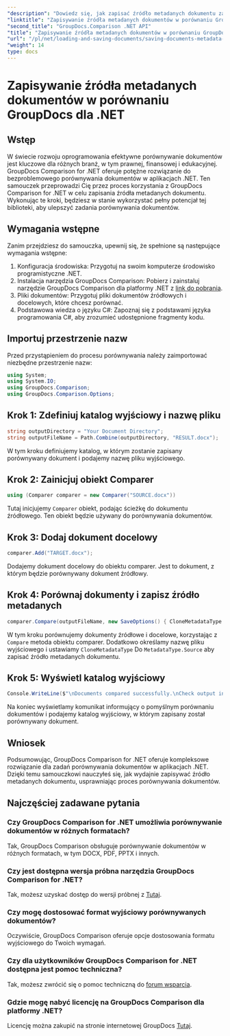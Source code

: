 ```yaml
---
"description": "Dowiedz się, jak zapisać źródło metadanych dokumentu za pomocą narzędzia GroupDocs Comparison for .NET. Postępuj zgodnie z naszym przewodnikiem krok po kroku, aby płynnie porównywać dokumenty w środowisku .NET."
"linktitle": "Zapisywanie źródła metadanych dokumentów w porównaniu GroupDocs dla .NET"
"second_title": "GroupDocs.Comparison .NET API"
"title": "Zapisywanie źródła metadanych dokumentów w porównaniu GroupDocs dla .NET"
"url": "/pl/net/loading-and-saving-documents/saving-documents-metadata-source/"
"weight": 14
type: docs
---
```

# Zapisywanie źródła metadanych dokumentów w porównaniu GroupDocs dla .NET

## Wstęp
W świecie rozwoju oprogramowania efektywne porównywanie dokumentów jest kluczowe dla różnych branż, w tym prawnej, finansowej i edukacyjnej. GroupDocs Comparison for .NET oferuje potężne rozwiązanie do bezproblemowego porównywania dokumentów w aplikacjach .NET. Ten samouczek przeprowadzi Cię przez proces korzystania z GroupDocs Comparison for .NET w celu zapisania źródła metadanych dokumentu. Wykonując te kroki, będziesz w stanie wykorzystać pełny potencjał tej biblioteki, aby ulepszyć zadania porównywania dokumentów.
## Wymagania wstępne
Zanim przejdziesz do samouczka, upewnij się, że spełnione są następujące wymagania wstępne:
1. Konfiguracja środowiska: Przygotuj na swoim komputerze środowisko programistyczne .NET.
2. Instalacja narzędzia GroupDocs Comparison: Pobierz i zainstaluj narzędzie GroupDocs Comparison dla platformy .NET z [link do pobrania](https://releases.groupdocs.com/comparison/net/).
3. Pliki dokumentów: Przygotuj pliki dokumentów źródłowych i docelowych, które chcesz porównać.
4. Podstawowa wiedza o języku C#: Zapoznaj się z podstawami języka programowania C#, aby zrozumieć udostępnione fragmenty kodu.

## Importuj przestrzenie nazw
Przed przystąpieniem do procesu porównywania należy zaimportować niezbędne przestrzenie nazw:
```csharp
using System;
using System.IO;
using GroupDocs.Comparison;
using GroupDocs.Comparison.Options;
```

## Krok 1: Zdefiniuj katalog wyjściowy i nazwę pliku
```csharp
string outputDirectory = "Your Document Directory";
string outputFileName = Path.Combine(outputDirectory, "RESULT.docx");
```
W tym kroku definiujemy katalog, w którym zostanie zapisany porównywany dokument i podajemy nazwę pliku wyjściowego.
## Krok 2: Zainicjuj obiekt Comparer
```csharp
using (Comparer comparer = new Comparer("SOURCE.docx"))
```
Tutaj inicjujemy `Comparer` obiekt, podając ścieżkę do dokumentu źródłowego. Ten obiekt będzie używany do porównywania dokumentów.
## Krok 3: Dodaj dokument docelowy
```csharp
comparer.Add("TARGET.docx");
```
Dodajemy dokument docelowy do obiektu comparer. Jest to dokument, z którym będzie porównywany dokument źródłowy.
## Krok 4: Porównaj dokumenty i zapisz źródło metadanych
```csharp
comparer.Compare(outputFileName, new SaveOptions() { CloneMetadataType = MetadataType.Source });
```
W tym kroku porównujemy dokumenty źródłowe i docelowe, korzystając z `Compare` metoda obiektu comparer. Dodatkowo określamy nazwę pliku wyjściowego i ustawiamy `CloneMetadataType` Do `MetadataType.Source` aby zapisać źródło metadanych dokumentu.
## Krok 5: Wyświetl katalog wyjściowy
```csharp
Console.WriteLine($"\nDocuments compared successfully.\nCheck output in {outputDirectory}.");
```
Na koniec wyświetlamy komunikat informujący o pomyślnym porównaniu dokumentów i podajemy katalog wyjściowy, w którym zapisany został porównywany dokument.

## Wniosek
Podsumowując, GroupDocs Comparison for .NET oferuje kompleksowe rozwiązanie dla zadań porównywania dokumentów w aplikacjach .NET. Dzięki temu samouczkowi nauczyłeś się, jak wydajnie zapisywać źródło metadanych dokumentu, usprawniając proces porównywania dokumentów.
## Najczęściej zadawane pytania
### Czy GroupDocs Comparison for .NET umożliwia porównywanie dokumentów w różnych formatach?
Tak, GroupDocs Comparison obsługuje porównywanie dokumentów w różnych formatach, w tym DOCX, PDF, PPTX i innych.
### Czy jest dostępna wersja próbna narzędzia GroupDocs Comparison for .NET?
Tak, możesz uzyskać dostęp do wersji próbnej z [Tutaj](https://releases.groupdocs.com/).
### Czy mogę dostosować format wyjściowy porównywanych dokumentów?
Oczywiście, GroupDocs Comparison oferuje opcje dostosowania formatu wyjściowego do Twoich wymagań.
### Czy dla użytkowników GroupDocs Comparison for .NET dostępna jest pomoc techniczna?
Tak, możesz zwrócić się o pomoc techniczną do [forum wsparcia](https://forum.groupdocs.com/c/comparison/12).
### Gdzie mogę nabyć licencję na GroupDocs Comparison dla platformy .NET?
Licencję można zakupić na stronie internetowej GroupDocs [Tutaj](https://purchase.groupdocs.com/buy).